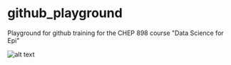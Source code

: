 # github_playground

Playground for github training for the CHEP 898 course "Data Science for Epi"

![alt text](https://media1.tenor.com/m/fuFMplEuaHkAAAAd/kitty-yes.gif)
